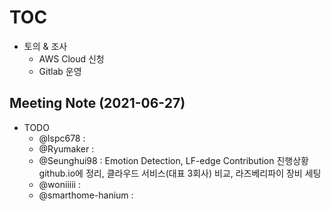 # [TOC](https://github.com/Eye-Remocon/MeetingNote/issues/21)
- 토의 & 조사
  - AWS Cloud 신청
  - Gitlab 운영 

## Meeting Note (2021-06-27)
- TODO
  - @lspc678 : 
  - @Ryumaker : 
  - @Seunghui98 : Emotion Detection, LF-edge Contribution 진행상황 github.io에 정리, 클라우드 서비스(대표 3회사) 비교, 라즈베리파이 장비 세팅
  - @woniiiii : 
  - @smarthome-hanium : 
